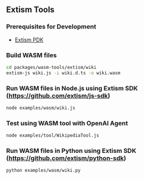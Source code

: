 ## Extism Tools

### Prerequisites for Development

- [Extism PDK](https://github.com/extism/js-pdk?tab=readme-ov-file#linux-macos)

### Build WASM files

```bash
cd packages/wasm-tools/extism/wiki
extism-js wiki.js -i wiki.d.ts -o wiki.wasm
```

### Run WASM files in Node.js using Extism SDK (https://github.com/extism/js-sdk)

```bash
node examples/wasm/wiki.js
```

### Test using WASM tool with OpenAI Agent

```bash
node examples/tool/WikipediaTool.js
```

### Run WASM files in Python using Extism SDK (https://github.com/extism/python-sdk)

```bash
python examples/wasm/wiki.py
```

